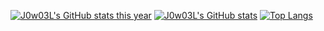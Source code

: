[![J0w03L's GitHub stats this year](https://github-readme-stats-b9ggx7afe-j0w03l.vercel.app/api?username=J0w03L&count_private=true&show_icons=true&custom_title=J0w03L%27s%20GitHub%20Stats%20%28This%20Year%29&theme=radical)](https://github.com/anuraghazra/github-readme-stats)
[![J0w03L's GitHub stats](https://github-readme-stats-b9ggx7afe-j0w03l.vercel.app/api?username=J0w03L&count_private=true&show_icons=true&include_all_commits=true&theme=radical)](https://github.com/anuraghazra/github-readme-stats)
[![Top Langs](https://github-readme-stats-b9ggx7afe-j0w03l.vercel.app/api/top-langs/?username=J0w03L&langs_count=10&layout=compact&theme=radical)](https://github.com/anuraghazra/github-readme-stats)
